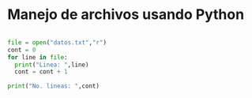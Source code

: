 # Manejo de archivos usando Python





```python

file = open("datos.txt","r")
cont = 0
for line in file:
  print("Linea: ",line)
  cont = cont + 1

print("No. lineas: ",cont)
```
